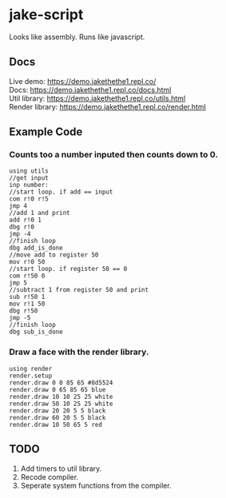 # jake-script
Looks like assembly. Runs like javascript.  

## Docs
Live demo: https://demo.jakethethe1.repl.co/  
Docs: https://demo.jakethethe1.repl.co/docs.html  
Util library: https://demo.jakethethe1.repl.co/utils.html  
Render library: https://demo.jakethethe1.repl.co/render.html  

## Example Code
### Counts too a number inputed then counts down to 0.
```
using utils
//get input
inp number:
//start loop. if add == input
com r!0 r!5
jmp 4
//add 1 and print
add r!0 1
dbg r!0
jmp -4
//finish loop
dbg add_is_done
//move add to register 50
mov r!0 50
//start loop. if register 50 == 0
com r!50 0
jmp 5
//subtract 1 from register 50 and print
sub r!50 1
mov r!1 50
dbg r!50
jmp -5
//finish loop
dbg sub_is_done
```
### Draw a face with the render library.
```
using render
render.setup
render.draw 0 0 85 65 #8d5524
render.draw 0 65 85 65 blue
render.draw 10 10 25 25 white
render.draw 50 10 25 25 white
render.draw 20 20 5 5 black
render.draw 60 20 5 5 black
render.draw 10 50 65 5 red
```
## TODO
1. Add timers to util library. 
2. Recode compiler.
3. Seperate system functions from the compiler.
